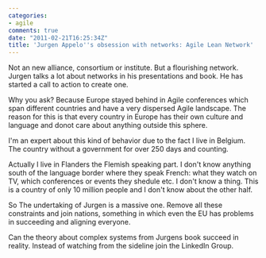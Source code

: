 ```yaml
---
categories:
- agile
comments: true
date: "2011-02-21T16:25:34Z"
title: 'Jurgen Appelo''s obsession with networks: Agile Lean Network'
---
```


Not an new alliance, consortium or institute. But a flourishing network. Jurgen talks a lot about networks in his presentations and book. He has started a call to action to create one.

Why you ask? Because Europe stayed behind in Agile conferences which span different countries and have a very dispersed Agile landscape. The reason for this is that every country in Europe has their own culture and language and donot care about anything outside this sphere.

<!--more--> 

I'm an expert about this kind of behavior due to the fact I live in Belgium. The country without a government for over 250 days and counting.

Actually I live in Flanders the Flemish speaking part. I don't know anything south of the language border where they speak French: what they watch on TV, which conferences or events they shedule etc. I don't know a thing. This is a country of only 10 million people and I don't know about the other half.

So The undertaking of Jurgen is a massive one. Remove all these constraints and join nations, something in which even the EU has problems in succeeding and aligning everyone.

Can the theory about complex systems from Jurgens book succeed in reality. Instead of watching from the sideline join the LinkedIn Group.
